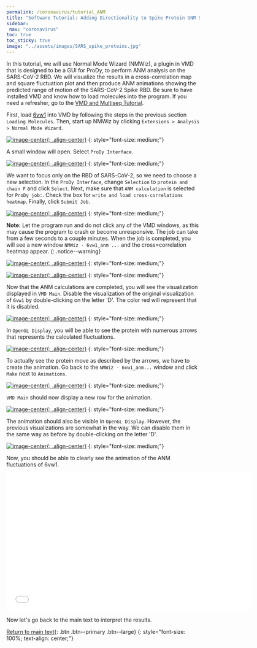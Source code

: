 ```yaml
---
permalink: /coronavirus/tutorial_ANM
title: "Software Tutorial: Adding Directionality to Spike Protein GNM Simulations Using ANM"
sidebar:
 nav: "coronavirus"
toc: true
toc_sticky: true
image: "../assets/images/SARS_spike_proteins.jpg"
---
```


In this tutorial, we will use Normal Mode Wizard (NMWiz), a plugin in VMD that is designed to be a GUI for ProDy, to perform ANM analysis on the SARS-CoV-2 RBD. We will visualize the results in a cross-correlation map and square fluctuation plot and then produce ANM animations showing the predicted range of motion of the SARS-CoV-2 Spike RBD. Be sure to have installed VMD and know how to load molecules into the program. If you need a refresher, go to the <a href="tutorial_multiseq" target="_blank">VMD and Multiseq Tutorial</a>.

First, load <a href="https://www.rcsb.org/structure/6vw1" target="_blank">6vw1</a> into VMD by following the steps in the previous section `Loading Molecules`. Then, start up NMWiz by clicking `Extensions > Analysis > Normal Mode Wizard`.

[![image-center](../assets/images/600px/ANM1.png){: .align-center}](../assets/images/ANM1.png)
{: style="font-size: medium;"}

A small window will open. Select `ProDy Interface`.

[![image-center](../assets/images/600px/ANM2.png){: .align-center}](../assets/images/ANM2.png)
{: style="font-size: medium;"}

We want to focus only on the RBD of SARS-CoV-2, so we need to choose a new selection. In the `ProDy Interface`, change `Selection` to `protein and chain F` and click `Select`. Next, make sure that `ANM calculation` is selected for `ProDy job:`. Check the box for `write and load cross-correlations heatmap`. Finally, click `Submit Job`.

[![image-center](../assets/images/600px/ANM3.png){: .align-center}](../assets/images/ANM3.png)
{: style="font-size: medium;"}

**Note:** Let the program run and do not click any of the VMD windows, as this may cause the program to crash or become unresponsive. The job can take from a few seconds to a couple minutes. When the job is completed, you will see a new window `NMWiz - 6vw1_anm ...` and the cross=correlation heatmap appear.
{: .notice--warning}

[![image-center](../assets/images/600px/ANM4.png){: .align-center}](../assets/images/ANM4.png)
{: style="font-size: medium;"}

[![image-center](../assets/images/600px/ANM5.png){: .align-center}](../assets/images/ANM5.png)
{: style="font-size: medium;"}

Now that the ANM calculations are completed, you will see the visualization displayed in `VMD Main`. Disable the visualization of the original visualization of `6vw1` by double-clicking on the letter 'D'. The color red will represent that it is disabled.

[![image-center](../assets/images/600px/ANM6.png){: .align-center}](../assets/images/ANM6.png)
{: style="font-size: medium;"}

In `OpenGL Display`, you will be able to see the protein with numerous arrows that represents the calculated fluctuations.

[![image-center](../assets/images/600px/ANM7.png){: .align-center}](../assets/images/ANM7.png)
{: style="font-size: medium;"}

To actually see the protein move as described by the arrows, we have to create the animation. Go back to the `NMWiz - 6vw1_anm...` window and click `Make` next to `Animations`.

[![image-center](../assets/images/600px/ANM8.png){: .align-center}](../assets/images/ANM8.png)
{: style="font-size: medium;"}

`VMD Main` should now display a new row for the animation.

[![image-center](../assets/images/600px/ANM9.png){: .align-center}](../assets/images/ANM9.png)
{: style="font-size: medium;"}

The animation should also be visible in `OpenGL Display`. However, the previous visualizations are somewhat in the way. We can disable them in the same way as before by double-clicking on the letter 'D'.

[![image-center](../assets/images/600px/ANM10.png){: .align-center}](../assets/images/ANM10.png)
{: style="font-size: medium;"}

Now, you should be able to clearly see the animation of the ANM fluctuations of 6vw1.

<center>
<iframe width="640" height="360" src="../assets/videos/6vw1_chainF.mp4" frameborder="0" allowfullscreen></iframe>
</center>

Now let's go back to the main text to interpret the results.

[Return to main text](conclusion_part_2#anm-analysis-of-the-coronavirus-binding-domain){: .btn .btn--primary .btn--large}
{: style="font-size: 100%; text-align: center;"}
